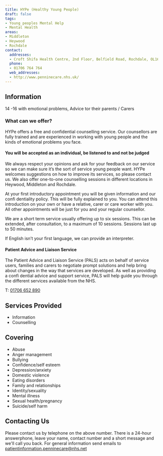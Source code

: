 ```yaml
---
title: HYPe (Healthy Young People)
draft: false
tags:
- Young peoples Mental Help
- Mental Health
areas:
- Middleton
- Heywood
- Rochdale
contact:
  addresses:
  - Croft Shifa Health Centre, 2nd Floor, Belfield Road, Rochdale, OL16 2UY
  phone:
  - 01706 764 764
  web_addresses:
  - http://www.penninecare.nhs.uk/
---
```


## Information

14 -16 with emotional problems, Advice tor their parents / Carers

### What can we offer?

HYPe offers a free and confidential counselling service.  Our counsellors are
fully trained and are experienced in working with young people and the kinds of
emotional problems you face.

#### You will be accepted as an individual, be listened to and not be judged

We always respect your opinions and ask for your feedback on our service so we
can make sure it’s the sort of service young people want. HYPe welcomes
suggestions on how to improve its services, so please contact us.  We also
offer one-to-one counselling sessions in different locations in Heywood,
Middleton and Rochdale.

At your first introductory appointment you will be given information and our
confi dentiality policy. This will be fully explained to you. You can attend
this introduction on your own or have a relative, carer or care worker with
you. All other appointments will be just for you and your regular counsellor.

We are a short term service usually offering up to six sessions. This can be
extended, after consultation, to a maximum of 10 sessions. Sessions last up to
50 minutes.

If English isn’t your first language, we can provide an interpreter.


#### Patient Advice and Liaison Service

The Patient Advice and Liaison Service (PALS) acts on behalf of service users,
families and carers to negotiate prompt solutions and help bring about changes
in the way that services are developed. As well as providing a confi dential
advice and support service, PALS will help guide you through the different
services available from the NHS. 

T: [01706 652 890](tel:01706652890)


## Services Provided

* Information
* Counselling

## Covering

* Abuse
* Anger management
* Bullying
* Confidence/self esteem
* Depression/anxiety
* Domestic violence
* Eating disorders
* Family and relationships
* Identity/sexuality
* Mental illness
* Sexual health/pregnancy
* Suicide/self harm

## Contacting Us

Please contact us by telephone on the above number. There is a 24-hour
answerphone, leave your name, contact number and a short message and we'll call
you back. For general information send emails to patientinformation.penninecare@nhs.net
